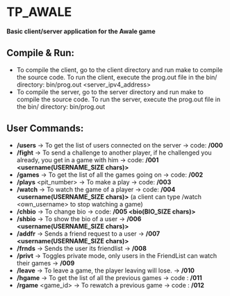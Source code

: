 # TP_AWALE
**Basic client/server application for the Awale game**

## Compile & Run:
- To compile the client, go to the client directory and run make to compile the source code. To run the client, execute the prog.out file in the bin/ directory: bin/prog.out <server_ipv4_address> <username>
- To compile the server, go to the server directory and run make to compile the source code. To run the server, execute the prog.out file in the bin/ directory: bin/prog.out

## User Commands:
- **/users** -> To get the list of users connected on the server -> code: **/000**
- **/fight** <username> -> To send a challenge to another player, if he challenged you already, you get in a game with him -> code: **/001 <username(USERNAME_SIZE chars)>**
- **/games** -> To get the list of all the games going on -> code: **/002**
- **/plays** <pit_number> -> To make a play -> code: **/003**
- **/watch** <username> -> To watch the game of a player -> code: **/004 <username(USERNAME_SIZE chars)>** (a client can type /watch <own_username> to stop watching a game)
- **/chbio** <bio> -> To change bio -> code: **/005 <bio(BIO_SIZE chars)>**
- **/shbio** <username> -> To show the bio of a user -> **/006 <username(USERNAME_SIZE chars)>**
- **/addfr** <username> -> Sends a friend request to a user -> **/007 <username(USERNAME_SIZE chars)>**
- **/frnds** -> Sends the user its friendlist -> **/008**
- **/privt** -> Toggles private mode, only users in the FriendList can watch their games -> **/009**
- **/leave** -> To leave a game, the player leaving will lose. -> **/010**
- **/hgame** -> To get the list of all the previous games -> code : **/011**
- **/rgame** <game_id> -> To rewatch a previous game -> code : **/012**
